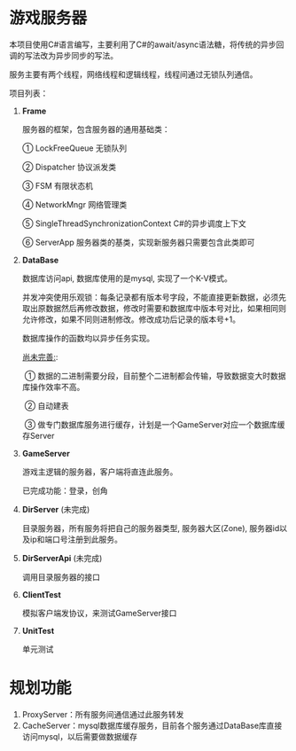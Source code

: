 # 游戏服务器

本项目使用C#语言编写，主要利用了C#的await/async语法糖，将传统的异步回调的写法改为异步同步的写法。

服务主要有两个线程，网络线程和逻辑线程，线程间通过无锁队列通信。

项目列表：

1. **Frame**

   服务器的框架，包含服务器的通用基础类：

   ① LockFreeQueue 无锁队列

   ② Dispatcher 协议派发类

   ③ FSM 有限状态机

   ④ NetworkMngr 网络管理类

   ⑤ SingleThreadSynchronizationContext C#的异步调度上下文

   ⑥ ServerApp 服务器类的基类，实现新服务器只需要包含此类即可

2. **DataBase**

   数据库访问api, 数据库使用的是mysql, 实现了一个K-V模式。

   并发冲突使用乐观锁：每条记录都有版本号字段，不能直接更新数据，必须先取出原数据然后再修改数据，修改时需要和数据库中版本号对比，如果相同则允许修改，如果不同则进制修改。修改成功后记录的版本号+1。

   数据库操作的函数均以异步任务实现。

   <u>尚未完善:</u>:  

   ​	① 数据的二进制需要分段，目前整个二进制都会传输，导致数据变大时数据库操作效率不高。

   ​	② 自动建表

   ​	③ 做专门数据库服务进行缓存，计划是一个GameServer对应一个数据库缓存Server

3. **GameServer**

   游戏主逻辑的服务器，客户端将直连此服务。

   已完成功能：登录，创角
   
4. **DirServer** (未完成)

   目录服务器，所有服务将把自己的服务器类型, 服务器大区(Zone), 服务器id以及ip和端口号注册到此服务。

5. **DirServerApi** (未完成)

   调用目录服务器的接口

6. **ClientTest**

   模拟客户端发协议，来测试GameServer接口

7. **UnitTest**

   单元测试



# 规划功能

1. ProxyServer：所有服务间通信通过此服务转发
2. CacheServer：mysql数据库缓存服务，目前各个服务通过DataBase库直接访问mysql，以后需要做数据缓存

